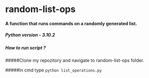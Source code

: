 # random-list-ops
#### A function that runs commands on a randomly generated list.


##### Python version - 3.10.2


##### How to run script ?
#####Clone my repozitory and navigate to random-list-ops folder.

#####In cmd type ` python list_operations.py `
